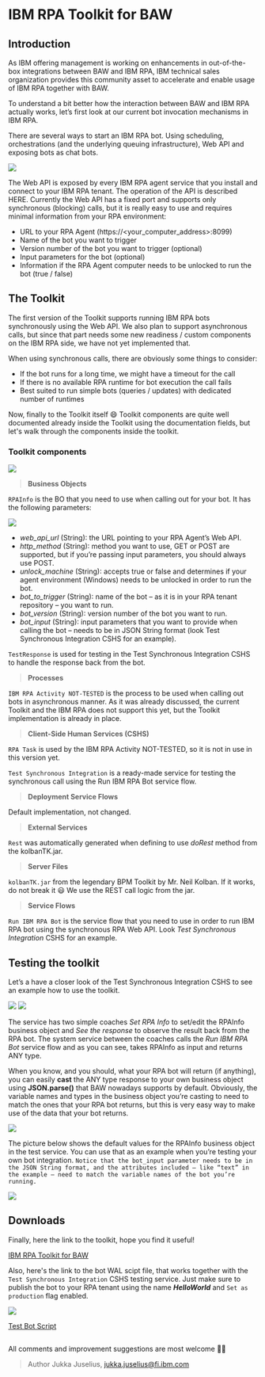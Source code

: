 # IBM RPA Toolkit for BAW

## Introduction
As IBM offering management is working on enhancements in out-of-the-box integrations between BAW and IBM RPA, IBM technical sales organization provides this community asset to accelerate and enable usage of IBM RPA together with BAW.

To understand a bit better how the interaction between BAW and IBM RPA actually works, let’s first look at our current bot invocation mechanisms in IBM RPA.

There are several ways to start an IBM RPA bot. Using scheduling, orchestrations (and the underlying queuing infrastructure), Web API and exposing bots as chat bots.

![](./images/start_bot.png)

The Web API is exposed by every IBM RPA agent service that you install and connect to your IBM RPA tenant. The operation of the API is described HERE. Currently the Web API has a fixed port and supports only synchronous (blocking) calls, but it is really easy to use and requires minimal information from your RPA environment:

- URL to your RPA Agent (https://<your_computer_address>:8099)
- Name of the bot you want to trigger
- Version number of the bot you want to trigger (optional)
- Input parameters for the bot (optional)
- Information if the RPA Agent computer needs to be unlocked to run the bot (true / false)

## The Toolkit
The first version of the Toolkit supports running IBM RPA bots synchronously using the Web API. We also plan to support asynchronous calls, but since that part needs some new readiness / custom components on the IBM RPA side, we have not yet implemented that.

When using synchronous calls, there are obviously some things to consider:

- If the bot runs for a long time, we might have a timeout for the call
- If there is no available RPA runtime for bot execution the call fails
- Best suited to run simple bots (queries / updates) with dedicated number of runtimes

Now, finally to the Toolkit itself 😄 Toolkit components are quite well documented already inside the Toolkit using the documentation fields, but let's walk through the components inside the toolkit.

### Toolkit components

![](./images/tk_components.png)

>**Business Objects**

`RPAInfo` is the BO that you need to use when calling out for your bot. It has the following parameters:

![](./images/rpainfo.png)
- _web_api_url_ (String): the URL pointing to your RPA Agent’s Web API.
- _http_method_ (String): method you want to use, GET or POST are supported, but if you’re passing input parameters, you should always use POST.
- _unlock_machine_ (String): accepts true or false and determines if your agent environment (Windows) needs to be unlocked in order to run the bot.
- _bot_to_trigger_ (String): name of the bot – as it is in your RPA tenant repository – you want to run.
- _bot_version_ (String): version number of the bot you want to run.
- _bot_input_ (String): input parameters that you want to provide when calling the bot – needs to be in JSON String format (look Test Synchronous Integration CSHS for an example).

`TestResponse` is used for testing in the Test Synchronous Integration CSHS to handle the response back from the bot.

>**Processes**

`IBM RPA Activity NOT-TESTED` is the process to be used when calling out bots in asynchronous manner. As it was already discussed, the current Toolkit and the IBM RPA does not support this yet, but the Toolkit implementation is already in place.

>**Client-Side Human Services (CSHS)**

`RPA Task` is used by the IBM RPA Activity NOT-TESTED, so it is not in use in this version yet.

`Test Synchronous Integration` is a ready-made service for testing the synchronous call using the Run IBM RPA Bot service flow.

>**Deployment Service Flows**

Default implementation, not changed.

>**External Services**

`Rest` was automatically generated when defining to use _doRest_ method from the kolbanTK.jar.

>**Server Files**

`kolbanTK.jar` from the legendary BPM Toolkit by Mr. Neil Kolban. If it works, do not break it 😃 We use the REST call logic from the jar.

>**Service Flows**

`Run IBM RPA Bot` is the service flow that you need to use in order to run IBM RPA bot using the synchronous RPA Web API. Look _Test Synchronous Integration_ CSHS for an example.

## Testing the toolkit

Let’s a have a closer look of the Test Synchronous Integration CSHS to see an example how to use the toolkit.

![](./images/tk_testing.png)
![](./images/tk_testing2.png)

The service has two simple coaches _Set RPA Info_ to set/edit the RPAInfo business object and _See the response_ to observe the result back from the RPA bot. The system service between the coaches calls the _Run IBM RPA Bot_ service flow and as you can see, takes RPAInfo as input and returns ANY type.

When you know, and you should, what your RPA bot will return (if anything), you can easily **cast** the ANY type response to your own business object using **JSON.parse()** that BAW nowadays supports by default. Obviously, the variable names and types in the business object you’re casting to need to match the ones that your RPA bot returns, but this is very easy way to make use of the data that your bot returns.

![](./images/casting.png)

The picture below shows the default values for the RPAInfo business object in the test service. You can use that as an example when you’re testing your own bot integration. `Notice that the bot_input parameter needs to be in the JSON String format, and the attributes included – like “text” in the example – need to match the variable names of the bot you’re running.`

![](./images/attributes.png)

## Downloads

Finally, here the link to the toolkit, hope you find it useful!

[IBM RPA Toolkit for BAW](https://github.com/juseljuk/IBM-RPA-Toolkit-for-BAW/blob/master/downloads/IBM_RPA.twx)

Also, here's the link to the bot WAL scipt file, that works together with the `Test Synchronous Integration` CSHS testing service. Just make sure to publish the bot to your RPA tenant using the name _**HelloWorld**_ and `Set as production` flag enabled.

![](./images/wal.png)

[Test Bot Script](https://github.com/juseljuk/IBM-RPA-Toolkit-for-BAW/blob/master/downloads/IBM_RPA.twx)

##

All comments and improvement suggestions are most welcome 👍🏻

> Author Jukka Juselius, jukka.juselius@fi.ibm.com
